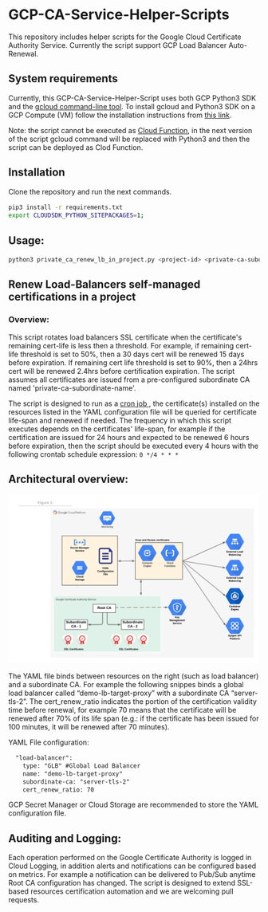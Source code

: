 # GCP-CA-Service-Helper-Scripts

This repository includes helper scripts for the Google Cloud Certificate Authority Service. Currently the script support GCP Load Balancer Auto-Renewal.

## System requirements
Currently, this GCP-CA-Service-Helper-Script uses both GCP Python3 SDK and the [gcloud command-line tool](https://cloud.google.com/sdk/gcloud). To install gcloud and Python3 SDK on a GCP Compute (VM) follow the installation instructions from [this link](https://cloud.google.com/sdk/install).

Note: the script cannot be executed as [Cloud Function](https://cloud.google.com/functions), in the next version of the script gcloud command will be replaced with Python3 and then the script can be deployed as Clod Function.

## Installation
Clone the repository and run the next commands.
```sh
pip3 install -r requirements.txt
export CLOUDSDK_PYTHON_SITEPACKAGES=1;
 ```

## Usage:
 ```sh
 python3 private_ca_renew_lb_in_project.py <project-id> <private-ca-subordinate-name>
 ```


## Renew Load-Balancers self-managed certifications in a project
### Overview:
This script rotates load balancers SSL certificate when the certificate's remaining cert-life is less then a threshold. For example, if remaining cert-life threshold is set to  50%, then a 30 days cert will be renewed 15 days before expiration. If remaining cert life threshold is set to 90%, then a 24hrs cert will be renewed 2.4hrs before certification expiration.
The script assumes all certificates are issued from a pre-configured subordinate CA named 'private-ca-subordinate-name'.

The script is designed to run as a [cron job ](https://www.hostgator.com/help/article/what-are-cron-jobs), the certificate(s) installed on the resources listed in the YAML configuration file will be queried for certificate life-span and renewed if needed. The frequency in which this script executes depends on the certificates' life-span, for example if the certification are issued for 24 hours and expected to be renewed 6 hours before expiration, then the script should be executed every 4 hours with the following crontab schedule expression: ```0 */4 * * *```



## Architectural overview:

![Architectural overview](./PrivateCA-AutomationOverview.png)

The YAML file binds between resources on the right (such as load balancer) and a subordinate CA. For example the following snippes binds a global load balancer called “demo-lb-target-proxy” with a subordinate CA “server-tls-2”. The cert_renew_ratio indicates the portion of the certification validity time before renewal, for example 70 means that the certificate will be renewed after 70% of its life span (e.g.: if the certificate has been issued for 100 minutes, it will be renewed after 70 minutes).

YAML File configuration:
```ssl_resources:
  "load-balancer":
    type: "GLB" #Global Load Balancer
    name: "demo-lb-target-proxy"
    subordinate-ca: "server-tls-2"
    cert_renew_ratio: 70
```

GCP Secret Manager or Cloud Storage are recommended to store the YAML configuration file.


## Auditing and Logging:
Each operation performed on the Google Certificate Authority is logged in Cloud Logging, in addition alerts and notifications can be configured based on metrics. For example a notification can be delivered to Pub/Sub anytime Root CA configuration has changed. The script is designed to extend SSL-based resources certification automation and we are welcoming pull requests.
